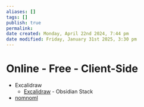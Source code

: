 ```yaml
---
aliases: []
tags: []
publish: true
permalink:
date created: Monday, April 22nd 2024, 7:44 pm
date modified: Friday, January 31st 2025, 3:30 pm
---
```


# Online - Free - Client-Side

- Excalidraw
	- [Excalidraw](../../📁%2010%20-%20My%20Obsidian%20Stack/Excalidraw/Excalidraw.md) - Obsidian Stack
- [nomnoml](https://www.nomnoml.com/) 
